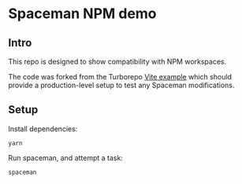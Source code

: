 # Spaceman NPM demo

## Intro

This repo is designed to show compatibility with NPM workspaces.

The code was forked from the Turborepo [Vite example](https://github.com/vercel/turborepo/tree/main/examples/with-vite) which should provide a production-level setup to test any Spaceman modifications.

## Setup

Install dependencies:

```
yarn 
```

Run spaceman, and attempt a task:

```
spaceman
```
